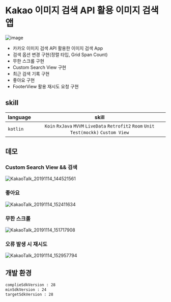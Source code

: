 
# Kakao 이미지 검색 API 활용 이미지 검색 앱

![image](https://user-images.githubusercontent.com/20294749/68832388-20c83500-06f4-11ea-9b0b-7888faf6cc81.png)

- 카카오 이미지 검색 API 활용한 이미지 검색 App
- 검색 옵션 변경 구현(정렬 타입, Grid Span Count)
- 무한 스크롤 구현
- Custom Search View 구현
- 최근 검색 기록 구현
- 좋아요 구현
- FooterView 활용 재시도 요청 구현

## skill
| language | skill |
|:--------|:--------:|
| `kotlin` | `Koin` `RxJava` `MVVM` `LiveData` `Retrofit2` `Room` `Unit Test(mockk)` `Custom View` | 


## 데모

### Custom Search View && 검색

![KakaoTalk_20191114_144521561](https://user-images.githubusercontent.com/20294749/68830468-18213000-06ef-11ea-89f4-9fbdea3eeaf7.gif)


### 좋아요

![KakaoTalk_20191114_152411634](https://user-images.githubusercontent.com/20294749/68831872-d85c4780-06f2-11ea-8c78-8d0ca0e4e6b0.gif)


### 무한 스크롤

![KakaoTalk_20191114_151717908](https://user-images.githubusercontent.com/20294749/68831931-fb86f700-06f2-11ea-8407-a7a1d74d4604.gif)

### 오류 발생 시 재시도

![KakaoTalk_20191114_152957794](https://user-images.githubusercontent.com/20294749/68832190-a5668380-06f3-11ea-8a5b-930fb87c9a3d.gif)



## 개발 환경
```xml
complieSdkVersion : 28
minSdkVersion : 24
targetSdkVersion : 28
```


